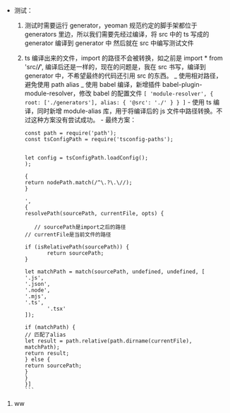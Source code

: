 - 测试：

  1. 测试时需要运行 generator，yeoman 规范约定的脚手架都位于 generators 里边，所以我们需要先经过编译，将 src 中的 ts 写成的 generator 编译到 generator 中
     然后就在 src 中编写测试文件
  2. ts 编译出来的文件，import 的路径不会被转换，如之前是 import \* from 'src/**_/_**', 编译后还是一样的，现在的问题是，我在 src 书写，编译到 generator 中，不希望最终的代码还引用 src 的东西。
     _ 使用相对路径，避免使用 path alias
     _ 使用 babel 编译，新增插件 babel-plugin-module-resolver，修改 babel 的配置文件
     `[ 'module-resolver', { root: ['./generators'], alias: { '@src': './' } } ]` - 使用 ts 编译，同时新增 module-alias 库，用于将编译后的 js 文件中路径转换。不过这种方案没有尝试成功。 - 最终方案：

     ```
     const path = require('path');
     const tsConfigPath = require('tsconfig-paths');
     ```

     ````

     let config = tsConfigPath.loadConfig();
     );

     {
     return nodePath.match(/^\.?\.\//);
     }

     ',
     {
     resolvePath(sourcePath, currentFile, opts) {

     	// sourcePath是import之后的路径
     // currentFile是当前文件的路径

     if (isRelativePath(sourcePath)) {
     		return sourcePath;
     }

     let matchPath = match(sourcePath, undefined, undefined, [
     '.js',
     '.json',
     '.node',
     '.mjs',
     '.ts',
     		'.tsx'
     ]);

     if (matchPath) {
     // 匹配了alias
     let result = path.relative(path.dirname(currentFile), matchPath);
     return result;
     } else {
     return sourcePath;
     }
     }
     }]
     ```
     ````

1. ww
